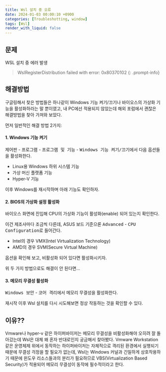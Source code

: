 ```yaml
---
title: Wsl 설치 중 오류
date: 2024-01-03 00:00:10 +0900
categories: [Troubleshotting, window]
tags: [Wsl]
render_with_liquid: false
---
```


## 문제
WSL 설치 중 에러 발생

> WslRegisterDistribution failed with error: 0x80370102
{: .prompt-info}

## 해결방법

구글링해서 찾은 방법들은 하나같이 Windows 기능 켜기/끄기나 바이오스의 가상화 기능을 활성화하라는 말 뿐이였고, 내 PC에선 적용되지 않았는데 해외 포럼에서 괜찮은 해결방법을 찾아 가져와 보았다.

먼저 일반적인 해결 방법 2가지:

#### 1. Windows 기능 켜기
<kbd>제어판</kbd> - <kbd>프로그램</kbd> - <kbd>프로그램 및 기능</kbd> - <kbd>Windows 기능 켜기/끄기</kbd>에서 다음 옵션들을 활성화한다.

- Linux용 Windows 하위 시스템 기능
- 가상 머신 플랫폼 기능
- Hyper-V 기능

이후 Windows를 재시작하며 아래 기능도 확인하자.

#### 2. BIOS의 가상화 설정 활성화
바이오스 화면에 진입해 CPU의 가상화 기능이 활성화(enable) 되어 있는지 확인한다.

이건 제조사마다 조금씩 다른데, ASUS 보드 기준으론 <kbd>Advanced</kbd> - <kbd>CPU Configuration</kbd>로 들어간다.

- Intel의 경우 VMX(Intel Virtualization Technology)
- AMD의 경우 SVM(Secure Virtual Machine)

옵션을 확인해 보고, 비활성화 되어 있다면 활성화시키자.

위 두 가지 방법으로도 해결이 안 된다면...

#### 3. 메모리 무결성 활성화
<kbd>Windows 보안</kbd> - <kbd>코어 격리</kbd>에서 메모리 무결성을 활성화한다.

재시작 이후 Wsl 설치를 다시 시도해보면 정상 작동하는 것을 확인할 수 있다.

## 이유??
Vmware나 hyper-v 같은 하이퍼바이저는 메모리 무결성을 비활성화해야 오히려 잘 돌아갔는데 Wsl은 대체 왜 혼자 반대로인지 궁금해서 찾아봤다.
Vmware Workstation 같은 운영체제 위에서 동작하는 하이퍼바이저는 자체적으로 격리된 환경에서 실행되기 때문에 무결성 걱정을 할 필요가 없는데,
Wsl는 Windows 커널과 긴밀하게 상호작용하기 때문에 윈도우 리소스들과의 분리가 필요하므로 VBS(Virtualization Based Security)가 적용되어 메모리 무결성이 동작에 필수적이라고 한다.